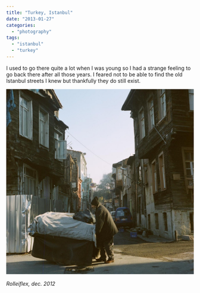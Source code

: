 ```yaml
---
title: "Turkey, Istanbul"
date: "2013-01-27"
categories: 
  - "photography"
tags: 
  - "istanbul"
  - "turkey"
---
```


I used to go there quite a lot when I was young so I had a strange feeling to go back there after all those years. I feared not to be able to find the old Istanbul streets I knew but thankfully they do still exist.

[![Old Istanbul](images/10890010-1024x1008.jpg)](http://www.ultrabug.fr/?attachment_id=483)

_Rolleiflex, dec. 2012_
